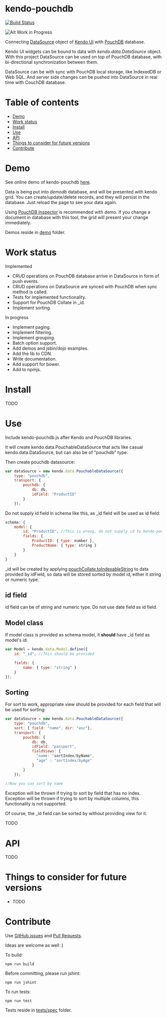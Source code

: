 # kendo-pouchdb

[![Build Status](https://travis-ci.org/terikon/kendo-pouchdb.svg?branch=master)](https://travis-ci.org/terikon/kendo-pouchdb)

![Alt Work in Progress](<http://terikon.github.io/kendo-pouchdb/images/work-in-progress.png>)

Connecting [DataSource](<http://docs.telerik.com/kendo-ui/framework/datasource/overview>) 
object of [Kendo UI](<http://www.telerik.com/kendo-ui>) with
[PouchDB](<http://pouchdb.com/>) database.

Kendo UI widgets can be bound to data with *kendo.data.DataSource* object. With this project DataSource can be used on top
of PouchDB database, with bi-directional synchronization between them.

DataSource can be with sync with PouchDB local storage, like IndexedDB or Web SQL. And server side changes can be pushed
into DataSource in real time with CouchDB database.

# Table of contents

- [Demo](#demo)
- [Work status](#work-status)
- [Install](#install)
- [Use](#use)
- [API](#api)
- [Things to consider for future versions](#things-to-consider-for-future-versions)
- [Contribute](#contribute)

# Demo

See online demo of kendo-pouchdb [here](<http://terikon.github.io/kendo-pouchdb/demo/kendo-pouchdb-grid.html>).

Data is being put into *demodb* database, and will be presented with kendo grid. You can create/update/delete records,
and they will persist in the database. Just reload the page to see your data again.

Using [PouchDB Inspector](<https://chrome.google.com/webstore/detail/pouchdb-inspector/hbhhpaojmpfimakffndmpmpndcmonkfa>)
is recommended with demo. If you change a document in database with this tool, the grid will present your change immediately. 

Demos reside in [demo](https://github.com/terikon/kendo-pouchdb/tree/master/demo) folder.

# Work status

Implemented
- CRUD operations on PouchDB database arrive in DataSource in form of push events.
- CRUD operations on DataSource are synced with PouchDB when sync method is called.
- Tests for implemented functionality.
- Support for PouchDB Collate in _id.
- Implement sorting.

In progress
- Implement paging.
- Implement filtering.
- Implement grouping.
- Batch option support.
- Add demos and jsbin/dojo examples.
- Add the lib to CDN.
- Write documentation.
- Add support for bower.
- Add to npmjs.

# Install

TODO

# Use

Include kendo-pouchdb.js after Kendo and PouchDB libraries.

It will create kendo.data.PouchableDataSource that acts like casual kendo.data.DataSource, but can also be of "pouchdb" type.

Then create pouchdb datasource:

```js
var dataSource = new kendo.data.PouchableDataSource({
    type: "pouchdb",
    transport: {
        pouchdb: {
            db: db,
            idField: "ProductID"
        }
    });
```
Do not supply id field in schema like this, as _id field will be used as id field:
```js
schema: {
    model: {
        id: "ProductID", //This is wrong, do not supply id to kendo-pouchdb
        fields: {
            ProductID: { type: number },
            ProductName: { type: string }
        }
    }
}
```

_id will be created by applying [pouchCollate.toIndexableString](<https://github.com/pouchdb/collate/#toindexablestringobj>)
to data provided by idField, so data will be stored sorted by model id, either it string or numeric type.

## id field

id field can be of string and numeric type.
Do not use date field as id field.

## Model class

If model class is provided as schema model, it **should** have _id field as model's id:

```js
var Model = kendo.data.Model.define({
    id: "_id", //This should be provided

    fields: {
        name: { type: "string" }
    }
});
```

## Sorting

For sort to work, appropriate view should be provided for each field that will be used for sorting:

```js
var dataSource = new kendo.data.PouchableDataSource({
    type: "pouchdb",
    sort: { field: "name", dir: "asc"},
    transport: {
        pouchdb: {
            db: db,
            idField: "passport",
            fieldViews: {
              "name: "sortIndex/byName",
              "age" : "sortIndex/byAge"
            }
        }
    });
    
//Now you can sort by name
```

Exception will be thrown if trying to sort by field that has no index. Exception will be thrown if trying to sort by
multiple columns, this functionality is not supported.

Of course, the _id field can be sorted by without providing view for it. 

TODO

# API

TODO

# Things to consider for future versions

- TODO 

# Contribute

Use [GitHub issues](https://github.com/terikon/kendo-pouchdb/issues) and [Pull Requests](https://github.com/terikon/kendo-pouchdb/pulls).

Ideas are welcome as well :)

To build:
	
    npm run build

Before committing, please run jshint:

    npm run jshint

To run tests:

    npm run test

Tests reside in [tests/spec](https://github.com/terikon/kendo-pouchdb/tree/master/tests/spec) folder.
